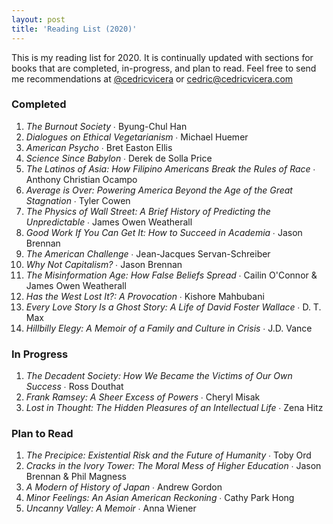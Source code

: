 ```yaml
---
layout: post
title: 'Reading List (2020)'
---
```

This is my reading list for 2020. It is continually updated with sections for books that are completed, in-progress, and plan to read. Feel free to send me recommendations at [@cedricvicera](https://twitter.com/cedricvicera) or [cedric@cedricvicera.com](mailto:cedric@cedricvicera.com)

### Completed
1. *The Burnout Society* ∙ Byung-Chul Han
2. *Dialogues on Ethical Vegetarianism* ∙ Michael Huemer
3. *American Psycho* ∙ Bret Easton Ellis
4. *Science Since Babylon* ∙ Derek de Solla Price
5. *The Latinos of Asia: How Filipino Americans Break the Rules of Race* ∙ Anthony Christian Ocampo
6. *Average is Over: Powering America Beyond the Age of the Great Stagnation* ∙ Tyler Cowen
7. *The Physics of Wall Street: A Brief History of Predicting the Unpredictable* ∙ James Owen Weatherall
8. *Good Work If You Can Get It: How to Succeed in Academia* ∙ Jason Brennan
9. *The American Challenge* ∙ Jean-Jacques Servan-Schreiber
10. *Why Not Capitalism?* ∙ Jason Brennan
11. *The Misinformation Age: How False Beliefs Spread* ∙ Cailin O'Connor & James Owen Weatherall
12. *Has the West Lost It?: A Provocation* ∙ Kishore Mahbubani
13. *Every Love Story Is a Ghost Story: A Life of David Foster Wallace* ∙ D. T. Max
14. *Hillbilly Elegy: A Memoir of a Family and Culture in Crisis* ∙ J.D. Vance

### In Progress
1. *The Decadent Society: How We Became the Victims of Our Own Success* ∙ Ross Douthat
2. *Frank Ramsey: A Sheer Excess of Powers* ∙ Cheryl Misak
3. *Lost in Thought: The Hidden Pleasures of an Intellectual Life* ∙ Zena Hitz

### Plan to Read
1. *The Precipice: Existential Risk and the Future of Humanity* ∙ Toby Ord
2. *Cracks in the Ivory Tower: The Moral Mess of Higher Education* ∙ Jason Brennan & Phil Magness
3. *A Modern of History of Japan* ∙ Andrew Gordon
4. *Minor Feelings: An Asian American Reckoning* ∙ Cathy Park Hong
5. *Uncanny Valley: A Memoir* ∙ Anna Wiener

